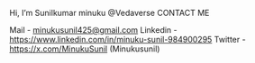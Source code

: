 Hi, I’m Sunilkumar minuku
@Vedaverse
CONTACT ME

Mail - minukusunil425@gmail.com
Linkedin - https://www.linkedin.com/in/minuku-sunil-984900295
Twitter - https://x.com/MinukuSunil   (Minukusunil)


<!---
minukusunilkumar1910/minukusunilkumar1910 is a ✨ special ✨ repository because its `README.md` (this file) appears on your GitHub profile.
You can click the Preview link to take a look at your changes.
--->
 
